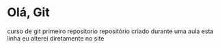 # Olá, Git
 curso de git primeiro repositorio
repositório criado durante uma aula 
esta linha eu alterei diretamente no site 
